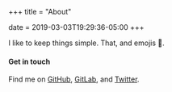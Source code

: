 +++
title = "About"

date = 2019-03-03T19:29:36-05:00
+++

I like to keep things simple. That, and emojis :dog:.

#### Get in touch

Find me on [GitHub](https://github.com/siegerts), [GitLab](https://gitlab.com/siegerts), and [Twitter](https://twitter.com/siegerts).
